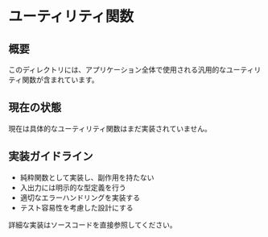 # ユーティリティ関数

## 概要

このディレクトリには、アプリケーション全体で使用される汎用的なユーティリティ関数が含まれています。

## 現在の状態

現在は具体的なユーティリティ関数はまだ実装されていません。

## 実装ガイドライン

- 純粋関数として実装し、副作用を持たない
- 入出力には明示的な型定義を行う
- 適切なエラーハンドリングを実装する
- テスト容易性を考慮した設計にする

詳細な実装はソースコードを直接参照してください。
